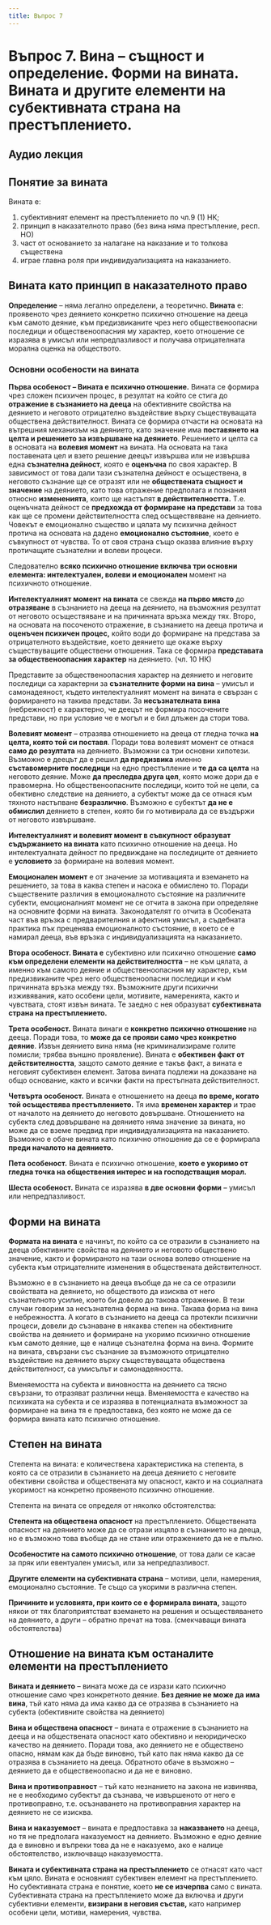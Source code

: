 ```yaml
---
title: Въпрос 7
---
```


# **Въпрос 7. Вина – същност и определение. Форми на вината. Вината и другите елементи на субективната страна на престъплението.**
## **Аудио лекция**
  <div class="ready-player-1">
        <audio crossorigin>
            <source src="https://raw.githubusercontent.com/LexsTech/LexsWiki/main/audio/%D0%9D%D0%B0%D0%BA%D0%B0%D0%B7%D0%B0%D1%82%D0%B5%D0%BB%D0%BD%D0%BE%D0%BF%D1%80%D0%B0%D0%B2%D0%BD%D0%B8%20%D0%BD%D0%B0%D1%83%D0%BA%D0%B8/%D0%A2%D0%B5%D0%BC%D0%B0%2007.mp3" type="audio/mpeg">
        </audio>
    </div>

## **Понятие за вината**
Вината е:

1. субективният елемент на престъплението по чл.9 (1) НК;
1. принцип в наказателното право (без вина няма престъпление, респ. НО)
1. част от основанието за налагане на наказание и то толкова съществена
1. играе главна роля при индивидуализацията на наказанието.

## **Вината като принцип в наказателното право**

**Определение** – няма легално определени, а теоретично. **Вината** е: проявеното чрез деянието конкретно психично отношение на дееца към самото деяние, към предизвиканите чрез него общественоопасни последици и общественоопасния му характер, което отношение се изразява в умисъл или непредпазливост и получава отрицателната морална оценка на обществото.

### Основни особености на вината

**Първа особеност – Вината е психично отношение.** Вината се формира чрез сложен психичен процес, в резултат на който се стига до **отражение в съзнанието на дееца** на обективните свойства на деянието и неговото отрицателно въздействие върху съществуващата обществена действителност. Вината се формира отчасти на основата на вътрешния механизъм на деянието, като значение има **поставянето на целта и решението за извършване на деянието**. Решението и целта са в основата на **волевия момент** на вината. На основата на така поставената цел и взето решение деецът извършва или не извършва една **съзнателна дейност**, която е **оценъчна** по своя характер. В зависимост от това дали тази съзнателна дейност е осъществена, в неговото съзнание ще се отразят или не **обществената същност и значение** на деянието, като това отражение предполага и познания относно **измененията**, които ще настъпят **в действителността.** Т.е. оценъчната дейност се **предхожда от формиране на представи** за това как ще се промени действителността след осъществяване на деянието. Човекът е емоционално същество и цялата му психична дейност протича на основата на дадено **емоционално състояние**, което е съвкупност от чувства. То от своя страна също оказва влияние върху протичащите съзнателни и волеви процеси.

Следователно **всяко психично отношение включва три основни елемента: интелектуален, волеви и емоционален** момент на психичното отношение.

**Интелектуалният момент** **на вината** се свежда **на първо място** до **отразяване** в съзнанието на дееца на деянието, на възможния резултат от неговото осъществяване и на причинната връзка между тях. Второ, на основата на посоченото отражение, в съзнанието на дееца протича и **оценъчен психичен процес,** който води до формиране на представа за отрицателното въздействие, което деянието ще окаже върху съществуващите обществени отношения. Така се формира **представата за общественоопасния характер** на деянието. (чл. 10 НК)

Представите за общественоопасния характер на деянието и неговите последици са характерни за **съзнателните форми на вина** – умисъл и самонадеяност, където интелектуалният момент на вината е свързан с формирането на такива представи. За **несъзнателната вина** (небрежност) е характерно, че деецът не формира посочените представи, но при условие че е могъл и е бил длъжен да стори това.

**Волевият момент** – отразява отношението на дееца от гледна точка **на целта, която той си поставя**. Поради това волевият момент се отнася **само до резултата** на деянието. Възможни са три основни хипотези. Възможно е деецът да е решил **да предизвика** именно **съставомерните** **последици** на едно престъпление и **те да са целта** на неговото деяние. Може **да преследва друга цел**, която може дори да е правомерна. Но общественоопасните последици, които той не цели, са обективно следствие на деянието, а субектът може да се отнася към тяхното настъпване **безразлично**. Възможно е субектът **да не е обмислил** деянието в степен, която би го мотивирала да се въздържи от неговото извършване.

**Интелектуалният и волевият момент в съвкупност** **образуват съдържанието на вината** като психично отношение на дееца. Но интелектуалната дейност по предвиждане на последиците от деянието е **условието** за формиране на волевия момент.

**Емоционален момент** е от значение за мотивацията и вземането на решението, за това в каква степен и насока е обмислено то. Поради съществените различия в емоционалното състояние на различните субекти, емоционалният момент не се отчита в закона при определяне на основните форми на вината. Законодателят го отчита в Особената част във връзка с предварителния и афектния умисъл, а съдебната практика пък преценява емоционалното състояние, в което се е намирал дееца, във връзка с индивидуализацията на наказанието.

**Втора особеност. Вината е** субективно или психично отношение **само към определени елементи на действителността** – не към цялата, а именно към самото деяние и общественоопасния му характер, към предизвиканите чрез него общественоопасни последици и към причинната връзка между тях. Възможните други психични изживявания, като особени цели, мотивите, намеренията, както и чувствата, стоят извън вината. Те заедно с нея образуват **субективната страна на престъплението.**

**Трета особеност.** Вината винаги е **конкретно психично отношение** на дееца. Поради това, то **може да се прояви само чрез конкретно деяние**. Извън деянието вина няма (не криминализираме голите помисли; трябва външно проявление). Вината е **обективен факт от действителността**, защото самото деяние е такъв факт, а вината е неговият субективен елемент. Затова вината подлежи на доказване на общо основание, както и всички факти на престъпната действителност. 

**Четвърта особеност.** Вината е отношението на дееца **по време, когато той осъществява престъплението.** Тя има **временен характер** и трае от началото на деянието до неговото довършване. Отношението на субекта след довършване на деянието няма значение за вината, но може да се вземе предвид при индивидуализацията на наказанието. Възможно е обаче вината като психично отношение да се е формирала **преди началото на деянието.**

**Пета особеност.** Вината е психично отношение, **което е укоримо от гледна точка на обществения интерес и на господстващия морал.** 

**Шеста особеност.** Вината се изразява **в две основни форми** – умисъл или непредпазливост.
## **Форми на вината**
**Формата на вината** е начинът, по който са се отразили в съзнанието на дееца обективните свойства на деянието и неговото обществено значение, както и формираното на тази основа волево отношение на субекта към отрицателните изменения в обществената действителност.

Възможно е в съзнанието на дееца въобще да не са се отразили свойствата на деянието, но обществото да изисква от него съзнателното усилие, което би довело до такова отражение. В тези случаи говорим за несъзнателна форма на вина. Такава форма на вина е небрежността. А когато в съзнанието на дееца са протекли психични процеси, довели до съзнаване в някаква степен на обективните свойства на деянието и формиране на укоримо психично отношение към самото деяние, ще е налице съзнателна форма на вина. Формите на вината, свързани със съзнание за възможното отрицателно въздействие на деянието върху съществуващата обществена действителност, са умисълът и самонадеяността.

Вменяемостта на субекта и виновността на деянието са тясно свързани, то отразяват различни неща. Вменяемостта е качество на психиката на субекта и се изразява в потенциалната възможност за формиране на вина тя е предпоставка, без която не може да се формира вината като психично отношение.
## **Степен на вината**
Степента на вината: е количествена характеристика на степента, в която са се отразили в съзнанието на дееца деянието с неговите обективни свойства и обществената му опасност, както и на социалната укоримост на конкретно проявеното психично отношение. 

Степента на вината се определя от няколко обстоятелства: 

**Степента на обществена опасност** на престъплението. Обществената опасност на деянието може да се отрази изцяло в съзнанието на дееца, но е възможно това въобще да не стане или отражението да не е пълно.

**Особеностите на самото психично отношение**, от това дали се касае за пряк или евентуален умисъл, или за непредпазливост. 

**Другите елементи на субективната страна** – мотиви, цели, намерения, емоционално състояние. Те също са укорими в различна степен.

**Причините и условията, при които се е формирала вината,** защото някои от тях благоприятстват вземането на решения и осъществяването на деянието, а други – обратно пречат на това. (смекчаващи вината обстоятелства)
## **Отношение на вината към останалите елементи на престъплението**
**Вината и деянието** – вината може да се изрази като психично отношение само чрез конкретното деяние. **Без деяние не може да има вина**, тъй като няма да има какво да се отразява в съзнанието на субекта (обективните свойства на деянието)

**Вина и обществена опасност** – вината е отражение в съзнанието на дееца и на обществената опасност като обективно и неюридическо качество на деянието. Поради това, ако деянието не е обществено опасно, нямам как да бъде виновно, тъй като пак няма какво да се отразява в съзнанието на дееца. Обратното обаче в възможно – деянието да е общественоопасно и да не е виновно.

**Вина и противоправност** – тъй като незнанието на закона не извинява, не е необходимо субектът да съзнава, че извършеното от него е противоправно, т.е. осъзнаването на противоправния характер на деянието не се изисква. 

**Вина и наказуемост** – вината е предпоставка за **наказването** на дееца, но тя не предполага наказуемост на деянието. Възможно е едно деяние да е виновно и въпреки това да не е наказуемо, ако е налице обстоятелство, изключващо наказуемостта.

**Вината и субективната страна на престъплението** се отнасят като част към цяло. Вината е основният субективен елемент на престъплението. Но субективната страна е понятие, което **не се изчерпва** само с вината. Субективната страна на престъплението може да включва и други субективни елементи, **визирани в неговия състав,** като например особени цели, мотиви, намерения, чувства.

